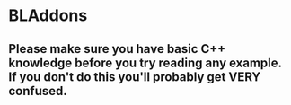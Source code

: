 # BLAddons
<h2>Please make sure you have basic C++ knowledge before you try reading any example. If you don't do this you'll probably get VERY confused.</h2>
